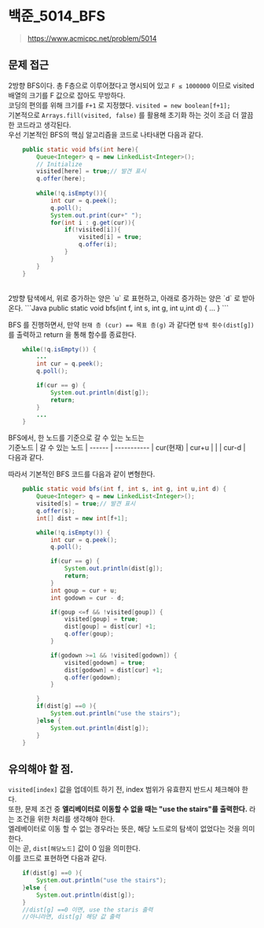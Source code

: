 # 백준_5014_BFS
> https://www.acmicpc.net/problem/5014

## 문제 접근
2방향 BFS이다. 총 F층으로 이루어졌다고 명시되어 있고 `F ≤ 1000000` 이므로 visited 배열의 크기를 F 값으로 잡아도 무방하다. <br>
코딩의 편의를 위해 크기를 `F+1` 로 지정했다.
`visited = new boolean[f+1];` <br>
기본적으로 `Arrays.fill(visited, false)` 를 활용해 초기화 하는 것이 조금 더 깔끔한 코드라고 생각된다. <br>
우선 기본적인 BFS의 핵심 알고리즘을 코드로 나타내면 다음과 같다. <br>
```Java
	public static void bfs(int here){
		Queue<Integer> q = new LinkedList<Integer>();
		// Initialize 
		visited[here] = true;// 발견 표시
		q.offer(here);
		
		while(!q.isEmpty()){
			int cur = q.peek();
			q.poll();
			System.out.print(cur+" ");
			for(int i : g.get(cur)){
				if(!visited[i]){
					visited[i] = true;
					q.offer(i);
				}
			}
		}
	}
```
<br>
2방향 탐색에서, 위로 증가하는 양은 `u` 로 표현하고, 아래로 증가하는 양은 `d` 로 받아온다. 
```Java
public static void bfs(int f, int s, int g, int u,int d) {
	...
}
```

BFS 를 진행하면서, 만약 `현재 층 (cur) == 목표 층(g)`  과 같다면 `탐색 횟수(dist[g])` 를 출력하고 return 을 통해 함수를 종료한다. <br>

```Java
	while(!q.isEmpty()) {
		...
		int cur = q.peek();
		q.poll();

		if(cur == g) {
			System.out.println(dist[g]);
			return;
		}
		...
	}
```
BFS에서, 한 노드를 기준으로 갈 수 있는 노드는 </br>
기준노드 | 갈 수 있는 노드 | 
------ | ----------- | 
cur(현재) | cur+u     | 
| | cur-d  |
<br>
다음과 같다. <br>

따라서 기본적인 BFS 코드를 다음과 같이 변형한다. <br>
```Java
	public static void bfs(int f, int s, int g, int u,int d) {
		Queue<Integer> q = new LinkedList<Integer>();
		visited[s] = true;// 발견 표시
		q.offer(s);
		int[] dist = new int[f+1];

		while(!q.isEmpty()) {
			int cur = q.peek();
			q.poll();

			if(cur == g) {
				System.out.println(dist[g]);
				return;
			}
			int goup = cur + u;
			int godown = cur - d;

			if(goup <=f && !visited[goup]) {
				visited[goup] = true;
				dist[goup] = dist[cur] +1;
				q.offer(goup);
			}

			if(godown >=1 && !visited[godown]) {
				visited[godown] = true;
				dist[godown] = dist[cur] +1;
				q.offer(godown);
			}

		}
		if(dist[g] ==0 ){
			System.out.println("use the stairs");
		}else {
			System.out.println(dist[g]);
		}
	}
```

## 유의해야 할 점.
`visited[index]` 값을 업데이트 하기 전, index 범위가 유효햔지 반드시 체크해야 한다. <br>
또한, 문제 조건 중 **엘리베이터로 이동할 수 없을 때는 "use the stairs"를 출력한다.** 라는 조건을 위한 처리를 생각해야 한다. <br>
엘레베이터로 이동 할 수 없는 경우라는 뜻은, 해당 노드로의 탐색이 없었다는 것을 의미한다. <br>
이는 곧, `dist[해당노드]` 값이 0 임을 의미한다. <br>
이를 코드로 표현하면 다음과 같다. <br>
```Java
	if(dist[g] ==0 ){
		System.out.println("use the stairs");
	}else {
		System.out.println(dist[g]);
	}
	//dist[g] ==0 이면, use the staris 출력
	//아니라면, dist[g] 해당 값 출력 
```
